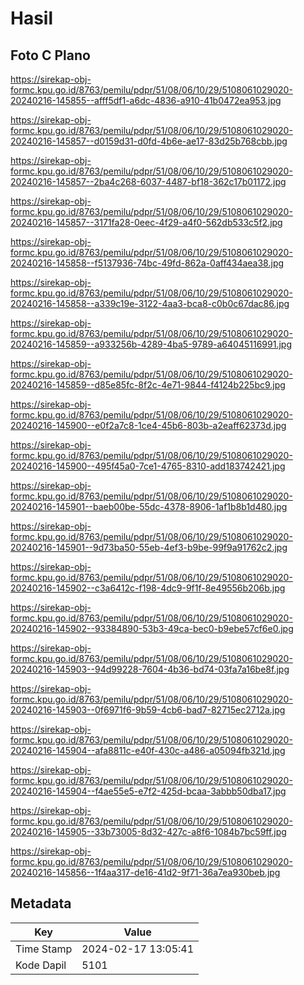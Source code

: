 # Hasil

## Foto C Plano

https://sirekap-obj-formc.kpu.go.id/8763/pemilu/pdpr/51/08/06/10/29/5108061029020-20240216-145855--afff5df1-a6dc-4836-a910-41b0472ea953.jpg

https://sirekap-obj-formc.kpu.go.id/8763/pemilu/pdpr/51/08/06/10/29/5108061029020-20240216-145857--d0159d31-d0fd-4b6e-ae17-83d25b768cbb.jpg

https://sirekap-obj-formc.kpu.go.id/8763/pemilu/pdpr/51/08/06/10/29/5108061029020-20240216-145857--2ba4c268-6037-4487-bf18-362c17b01172.jpg

https://sirekap-obj-formc.kpu.go.id/8763/pemilu/pdpr/51/08/06/10/29/5108061029020-20240216-145857--3171fa28-0eec-4f29-a4f0-562db533c5f2.jpg

https://sirekap-obj-formc.kpu.go.id/8763/pemilu/pdpr/51/08/06/10/29/5108061029020-20240216-145858--f5137936-74bc-49fd-862a-0aff434aea38.jpg

https://sirekap-obj-formc.kpu.go.id/8763/pemilu/pdpr/51/08/06/10/29/5108061029020-20240216-145858--a339c19e-3122-4aa3-bca8-c0b0c67dac86.jpg

https://sirekap-obj-formc.kpu.go.id/8763/pemilu/pdpr/51/08/06/10/29/5108061029020-20240216-145859--a933256b-4289-4ba5-9789-a64045116991.jpg

https://sirekap-obj-formc.kpu.go.id/8763/pemilu/pdpr/51/08/06/10/29/5108061029020-20240216-145859--d85e85fc-8f2c-4e71-9844-f4124b225bc9.jpg

https://sirekap-obj-formc.kpu.go.id/8763/pemilu/pdpr/51/08/06/10/29/5108061029020-20240216-145900--e0f2a7c8-1ce4-45b6-803b-a2eaff62373d.jpg

https://sirekap-obj-formc.kpu.go.id/8763/pemilu/pdpr/51/08/06/10/29/5108061029020-20240216-145900--495f45a0-7ce1-4765-8310-add183742421.jpg

https://sirekap-obj-formc.kpu.go.id/8763/pemilu/pdpr/51/08/06/10/29/5108061029020-20240216-145901--baeb00be-55dc-4378-8906-1af1b8b1d480.jpg

https://sirekap-obj-formc.kpu.go.id/8763/pemilu/pdpr/51/08/06/10/29/5108061029020-20240216-145901--9d73ba50-55eb-4ef3-b9be-99f9a91762c2.jpg

https://sirekap-obj-formc.kpu.go.id/8763/pemilu/pdpr/51/08/06/10/29/5108061029020-20240216-145902--c3a6412c-f198-4dc9-9f1f-8e49556b206b.jpg

https://sirekap-obj-formc.kpu.go.id/8763/pemilu/pdpr/51/08/06/10/29/5108061029020-20240216-145902--93384890-53b3-49ca-bec0-b9ebe57cf6e0.jpg

https://sirekap-obj-formc.kpu.go.id/8763/pemilu/pdpr/51/08/06/10/29/5108061029020-20240216-145903--94d99228-7604-4b36-bd74-03fa7a16be8f.jpg

https://sirekap-obj-formc.kpu.go.id/8763/pemilu/pdpr/51/08/06/10/29/5108061029020-20240216-145903--0f6971f6-9b59-4cb6-bad7-82715ec2712a.jpg

https://sirekap-obj-formc.kpu.go.id/8763/pemilu/pdpr/51/08/06/10/29/5108061029020-20240216-145904--afa8811c-e40f-430c-a486-a05094fb321d.jpg

https://sirekap-obj-formc.kpu.go.id/8763/pemilu/pdpr/51/08/06/10/29/5108061029020-20240216-145904--f4ae55e5-e7f2-425d-bcaa-3abbb50dba17.jpg

https://sirekap-obj-formc.kpu.go.id/8763/pemilu/pdpr/51/08/06/10/29/5108061029020-20240216-145905--33b73005-8d32-427c-a8f6-1084b7bc59ff.jpg

https://sirekap-obj-formc.kpu.go.id/8763/pemilu/pdpr/51/08/06/10/29/5108061029020-20240216-145856--1f4aa317-de16-41d2-9f71-36a7ea930beb.jpg


## Metadata

| Key        | Value               |
| ---------- | ------------------- |
| Time Stamp | 2024-02-17 13:05:41 |
| Kode Dapil | 5101                |



